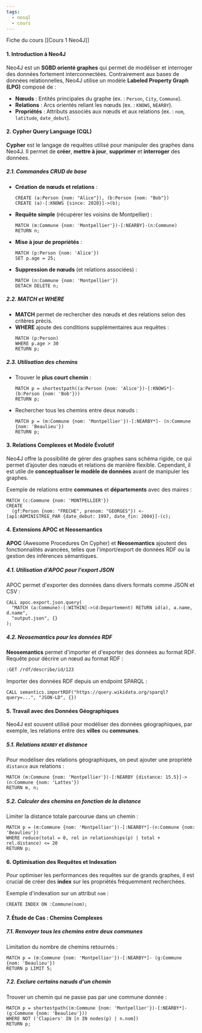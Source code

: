 ```yaml
---
tags:
  - nosql
  - cours
---
```

Fiche du cours [[Cours 1 Neo4J]]
#### 1. **Introduction à Neo4J**
Neo4J est un **SGBD orienté graphes** qui permet de modéliser et interroger des données fortement interconnectées. Contrairement aux bases de données relationnelles, Neo4J utilise un modèle **Labeled Property Graph (LPG)** composé de :
- **Nœuds** : Entités principales du graphe (ex. : `Person`, `City`, `Commune`).
- **Relations** : Arcs orientés reliant les nœuds (ex. : `KNOWS`, `NEARBY`).
- **Propriétés** : Attributs associés aux nœuds et aux relations (ex. : `nom`, `latitude`, `date_debut`).

#### 2. **Cypher Query Language (CQL)**
**Cypher** est le langage de requêtes utilisé pour manipuler des graphes dans Neo4J. Il permet de **créer**, **mettre à jour**, **supprimer** et **interroger** des données.

##### 2.1. **Commandes CRUD de base**
- **Création de nœuds et relations** :
  ```cypher
  CREATE (a:Person {nom: "Alice"}), (b:Person {nom: "Bob"})
  CREATE (a)-[:KNOWS {since: 2020}]->(b);
  ```
- **Requête simple** (récupérer les voisins de Montpellier) :
  ```cypher
  MATCH (m:Commune {nom: 'Montpellier'})-[:NEARBY]-(n:Commune)
  RETURN n;
  ```
- **Mise à jour de propriétés** :
  ```cypher
  MATCH (p:Person {nom: 'Alice'})
  SET p.age = 25;
  ```
- **Suppression de nœuds** (et relations associées) :
  ```cypher
  MATCH (n:Commune {nom: 'Montpellier'})
  DETACH DELETE n;
  ```

##### 2.2. **MATCH et WHERE**
- **MATCH** permet de rechercher des nœuds et des relations selon des critères précis.
- **WHERE** ajoute des conditions supplémentaires aux requêtes :
  ```cypher
  MATCH (p:Person)
  WHERE p.age > 30
  RETURN p;
  ```

##### 2.3. **Utilisation des chemins**
- Trouver le **plus court chemin** :
  ```cypher
  MATCH p = shortestpath((a:Person {nom: 'Alice'})-[:KNOWS*]-(b:Person {nom: 'Bob'}))
  RETURN p;
  ```
- Rechercher tous les chemins entre deux nœuds :
  ```cypher
  MATCH p = (m:Commune {nom: 'Montpellier'})-[:NEARBY*]- (n:Commune {nom: 'Beaulieu'})
  RETURN p;
  ```

#### 3. **Relations Complexes et Modèle Évolutif**
Neo4J offre la possibilité de gérer des graphes sans schéma rigide, ce qui permet d’ajouter des nœuds et relations de manière flexible. Cependant, il est utile de **conceptualiser le modèle de données** avant de manipuler les graphes.

Exemple de relations entre **communes** et **départements** avec des maires :
```cypher
MATCH (c:Commune {nom: 'MONTPELLIER'})
CREATE 
  (gf:Person {nom: "FRECHE", prenom: "GEORGES"}) <-[ap1:ADMINISTREE_PAR {date_debut: 1997, date_fin: 2004}]-(c);
```

#### 4. **Extensions APOC et Neosemantics**
**APOC** (Awesome Procedures On Cypher) et **Neosemantics** ajoutent des fonctionnalités avancées, telles que l'import/export de données RDF ou la gestion des inférences sémantiques.

##### 4.1. **Utilisation d'APOC pour l'export JSON**
APOC permet d'exporter des données dans divers formats comme JSON et CSV :
```cypher
CALL apoc.export.json.query(
  "MATCH (a:Commune)-[:WITHIN]->(d:Departement) RETURN id(a), a.name, d.name", 
  "output.json", {}
);
```

##### 4.2. **Neosemantics pour les données RDF**
**Neosemantics** permet d'importer et d'exporter des données au format RDF.  
Requête pour décrire un nœud au format RDF :
```bash
:GET /rdf/describe/id/123
```
Importer des données RDF depuis un endpoint SPARQL :
```cypher
CALL semantics.importRDF("https://query.wikidata.org/sparql?query=...", "JSON-LD", {})
```

#### 5. **Travail avec des Données Géographiques**
Neo4J est souvent utilisé pour modéliser des données géographiques, par exemple, les relations entre des **villes** ou **communes**.

##### 5.1. **Relations `NEARBY` et distance**
Pour modéliser des relations géographiques, on peut ajouter une propriété `distance` aux relations :
```cypher
MATCH (m:Commune {nom: 'Montpellier'})-[:NEARBY {distance: 15.5}]->(n:Commune {nom: 'Lattes'})
RETURN m, n;
```

##### 5.2. **Calculer des chemins en fonction de la distance**
Limiter la distance totale parcourue dans un chemin :
```cypher
MATCH p = (m:Commune {nom: 'Montpellier'})-[:NEARBY*]-(n:Commune {nom: 'Beaulieu'})
WHERE reduce(total = 0, rel in relationships(p) | total + rel.distance) <= 20
RETURN p;
```

#### 6. **Optimisation des Requêtes et Indexation**
Pour optimiser les performances des requêtes sur de grands graphes, il est crucial de créer des **index** sur les propriétés fréquemment recherchées.

Exemple d'indexation sur un attribut `nom` :
```cypher
CREATE INDEX ON :Commune(nom);
```

#### 7. **Étude de Cas : Chemins Complexes**
##### 7.1. **Renvoyer tous les chemins entre deux communes**
Limitation du nombre de chemins retournés :
```cypher
MATCH p = (m:Commune {nom: 'Montpellier'})-[:NEARBY*]- (g:Commune {nom: 'Beaulieu'})
RETURN p LIMIT 5;
```

##### 7.2. **Exclure certains nœuds d'un chemin**
Trouver un chemin qui ne passe pas par une commune donnée :
```cypher
MATCH p = shortestpath((m:Commune {nom: 'Montpellier'})-[:NEARBY*]- (g:Commune {nom: 'Beaulieu'}))
WHERE NOT ('Clapiers' IN [n IN nodes(p) | n.nom])
RETURN p;
```
